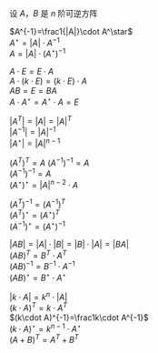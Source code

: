 设 $A，B$ 是 $n$ 阶可逆方阵  
  
 $A^{-1}=\frac1{|A|}\cdot A^\star$   
 $A^\star=|A|\cdot A^{-1}$   
 $A=|A|\cdot(A^\star)^{-1}$   
  
 $A\cdot E=E\cdot A$   
 $A\cdot(k\cdot E)=(k\cdot E)\cdot A$   
 $AB=E=BA$   
 $A\cdot A^\star=A^\star\cdot A=E$   
  
 $|A^T|=|A|=|A|^T$   
 $|A^{-1}|=|A|^{-1}$   
 $|A^\star|=|A|^{n-1}$   
  
 $(A^T)^T=A$   $(A^{-1})^{-1}=A$   
 $(A^{-1})^{-1}=A$   
 $(A^\star)^\star=|A|^{n-2}\cdot A$   
  
 $(A^T)^{-1}=(A^{-1})^T$   
 $(A^T)^\star=(A^\star)^T$   
 $(A^{-1})^\star=(A^\star)^{-1}$   
  
 $|AB|=|A|\cdot|B|=|B|\cdot|A|=|BA|$   
 $(AB)^T=B^T\cdot A^T$   
 $(AB)^{-1}=B^{-1}\cdot A^{-1}$   
 $(AB)^\star=B^\star\cdot A^\star$   
  
 $|k\cdot A|=k^n\cdot|A|$   
 $(k\cdot A)^T=k\cdot A^T$   
 $(k\cdot A)^{-1}=\frac1k\cdot A^{-1}$   
 $(k\cdot A)^\star=k^{n-1}\cdot A^\star$   
 $(A+B)^T=A^T+B^T$   
  
